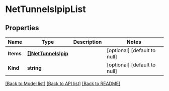 # NetTunnelsIpipList

## Properties
Name | Type | Description | Notes
------------ | ------------- | ------------- | -------------
**Items** | [**[]NetTunnelsIpip**](net_tunnels_ipip.md) |  | [optional] [default to null]
**Kind** | **string** |  | [optional] [default to null]

[[Back to Model list]](../README.md#documentation-for-models) [[Back to API list]](../README.md#documentation-for-api-endpoints) [[Back to README]](../README.md)


